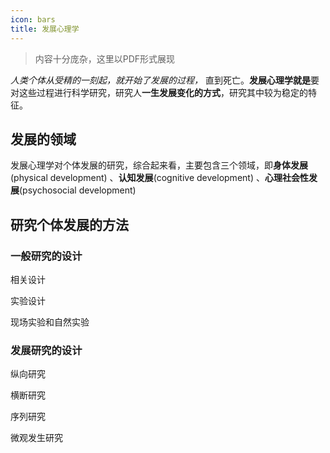 ```yaml
---
icon: bars
title: 发展心理学
---
```


> 内容十分庞杂，这里以PDF形式展现

*人类个体从受精的一刻起，就开始了发展的过程，* 直到死亡。**发展心理学就是**要对这些过程进行科学研究，研究人**一生发展变化的方式**，研究其中较为稳定的特征。

## 发展的领域

发展心理学对个体发展的研究，综合起来看，主要包含三个领域，即**身体发展**(physical development) 、**认知发展**(cognitive development) 、**心理社会性发展**(psychosocial development)

## 研究个体发展的方法

### 一般研究的设计

相关设计

实验设计

现场实验和自然实验

### 发展研究的设计

纵向研究

横断研究

序列研究

微观发生研究
